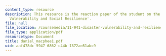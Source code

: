 ```yaml
---
content_type: resource
description: This resource is the reaction paper of the student on the topic 'Disaster
  Vulnerability and Social Resilience'.
file: null
file_location: /coursemedia/11-941-disaster-vulnerability-and-resilience-spring-2005/aaf478dc59476862c44b1372ae81abc9_daniel_macphee1.pdf
file_type: application/pdf
resourcetype: Document
title: daniel_macphee1.pdf
uid: aaf478dc-5947-6862-c44b-1372ae81abc9
---
```

